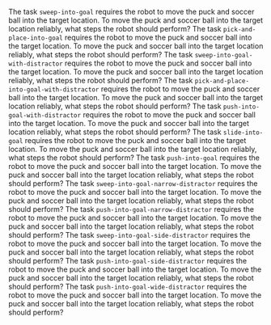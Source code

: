 
The task `sweep-into-goal` requires the robot to move the puck and soccer ball into the target location.
To move the puck and soccer ball into the target location reliably, what steps the robot should perform?
The task `pick-and-place-into-goal` requires the robot to move the puck and soccer ball into the target location.
To move the puck and soccer ball into the target location reliably, what steps the robot should perform?
The task `sweep-into-goal-with-distractor` requires the robot to move the puck and soccer ball into the target location.
To move the puck and soccer ball into the target location reliably, what steps the robot should perform?
The task `pick-and-place-into-goal-with-distractor` requires the robot to move the puck and soccer ball into the target location.
To move the puck and soccer ball into the target location reliably, what steps the robot should perform?
The task `push-into-goal-with-distractor` requires the robot to move the puck and soccer ball into the target location.
To move the puck and soccer ball into the target location reliably, what steps the robot should perform?
The task `slide-into-goal` requires the robot to move the puck and soccer ball into the target location.
To move the puck and soccer ball into the target location reliably, what steps the robot should perform?
The task `push-into-goal` requires the robot to move the puck and soccer ball into the target location.
To move the puck and soccer ball into the target location reliably, what steps the robot should perform?
The task `sweep-into-goal-narrow-distractor` requires the robot to move the puck and soccer ball into the target location.
To move the puck and soccer ball into the target location reliably, what steps the robot should perform?
The task `push-into-goal-narrow-distractor` requires the robot to move the puck and soccer ball into the target location.
To move the puck and soccer ball into the target location reliably, what steps the robot should perform?
The task `sweep-into-goal-side-distractor` requires the robot to move the puck and soccer ball into the target location.
To move the puck and soccer ball into the target location reliably, what steps the robot should perform?
The task `push-into-goal-side-distractor` requires the robot to move the puck and soccer ball into the target location.
To move the puck and soccer ball into the target location reliably, what steps the robot should perform?
The task `push-into-goal-wide-distractor` requires the robot to move the puck and soccer ball into the target location.
To move the puck and soccer ball into the target location reliably, what steps the robot should perform?